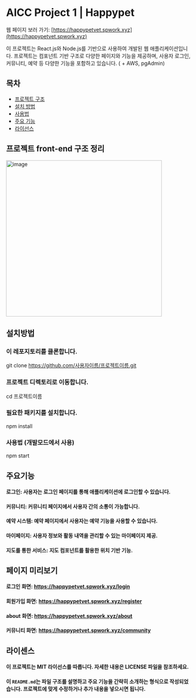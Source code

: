 # AICC Project 1 | Happypet
웹 페이지 보러 가기: [https://happypetvet.spwork.xyz](https://happypetvet.spwork.xyz)

이 프로젝트는 React.js와 Node.js를 기반으로 사용하여 개발된 웹 애플리케이션입니다. 프로젝트는 컴포넌트 기반 구조로 다양한 페이지와 기능을 제공하며, 사용자 로그인, 커뮤니티, 예약 등 다양한 기능을 포함하고 있습니다. ( + AWS, pgAdmin)


## 목차
- [프로젝트 구조](#프로젝트-구조)
- [설치 방법](#설치-방법)
- [사용법](#사용법)
- [주요 기능](#주요-기능)
- [라이선스](#라이선스)



## 프로젝트 front-end 구조 정리
<img width="424" alt="image" src="https://github.com/user-attachments/assets/628df57f-a370-4c2f-b85b-165fdf86d320">

## 설치방법
### 이 레포지토리를 클론합니다.
git clone https://github.com/사용자이름/프로젝트이름.git

### 프로젝트 디렉토리로 이동합니다.
cd 프로젝트이름

### 필요한 패키지를 설치합니다.
npm install

### 사용법 (개발모드에서 사용)
npm start

## 주요기능

#### 로그인: 사용자는 로그인 페이지를 통해 애플리케이션에 로그인할 수 있습니다.
#### 커뮤니티: 커뮤니티 페이지에서 사용자 간의 소통이 가능합니다.
#### 예약 시스템: 예약 페이지에서 사용자는 예약 기능을 사용할 수 있습니다.
#### 마이페이지: 사용자 정보와 활동 내역을 관리할 수 있는 마이페이지 제공.
#### 지도를 통한 서비스: 지도 컴포넌트를 활용한 위치 기반 기능.

## 페이지 미리보기

#### 로그인 화면: https://happypetvet.spwork.xyz/login
#### 회원가입 화면: https://happypetvet.spwork.xyz/register
#### about 화면: https://happypetvet.spwork.xyz/about
#### 커뮤니티 화면: https://happypetvet.spwork.xyz/community



## 라이센스
#### 이 프로젝트는 MIT 라이선스를 따릅니다. 자세한 내용은 LICENSE 파일을 참조하세요.
#### 이 `README.md`는 파일 구조를 설명하고 주요 기능을 간략히 소개하는 형식으로 작성되었습니다. 프로젝트에 맞게 수정하거나 추가 내용을 넣으시면 됩니다.


